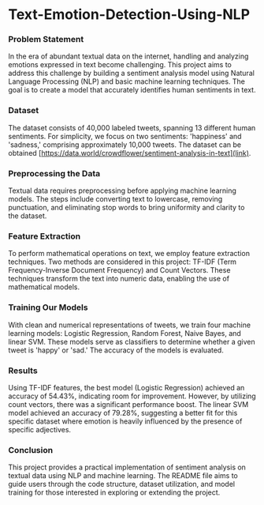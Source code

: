 # Text-Emotion-Detection-Using-NLP

### Problem Statement

In the era of abundant textual data on the internet, handling and analyzing emotions expressed in text become challenging. This project aims to address this challenge by building a sentiment analysis model using Natural Language Processing (NLP) and basic machine learning techniques. The goal is to create a model that accurately identifies human sentiments in text.

### Dataset

The dataset consists of 40,000 labeled tweets, spanning 13 different human sentiments. For simplicity, we focus on two sentiments: 'happiness' and 'sadness,' comprising approximately 10,000 tweets. The dataset can be obtained [https://data.world/crowdflower/sentiment-analysis-in-text](link).

### Preprocessing the Data

Textual data requires preprocessing before applying machine learning models. The steps include converting text to lowercase, removing punctuation, and eliminating stop words to bring uniformity and clarity to the dataset. 

### Feature Extraction

To perform mathematical operations on text, we employ feature extraction techniques. Two methods are considered in this project: TF-IDF (Term Frequency-Inverse Document Frequency) and Count Vectors. These techniques transform the text into numeric data, enabling the use of mathematical models.

### Training Our Models

With clean and numerical representations of tweets, we train four machine learning models: Logistic Regression, Random Forest, Naive Bayes, and linear SVM. These models serve as classifiers to determine whether a given tweet is 'happy' or 'sad.' The accuracy of the models is evaluated.

### Results

Using TF-IDF features, the best model (Logistic Regression) achieved an accuracy of 54.43%, indicating room for improvement. However, by utilizing count vectors, there was a significant performance boost. The linear SVM model achieved an accuracy of 79.28%, suggesting a better fit for this specific dataset where emotion is heavily influenced by the presence of specific adjectives.

### Conclusion

This project provides a practical implementation of sentiment analysis on textual data using NLP and machine learning. The README file aims to guide users through the code structure, dataset utilization, and model training for those interested in exploring or extending the project.

